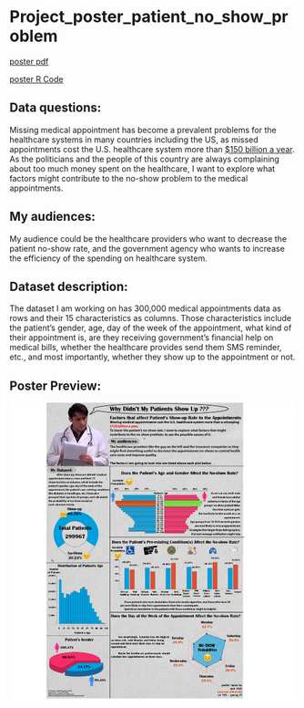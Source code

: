 # Project_poster_patient_no_show_problem

[poster pdf](https://github.com/cpkoywk/project_poster_patient_no_show/blob/master/Poster.pdf)

[poster R Code](https://github.com/cpkoywk/project_poster_patient_no_show/blob/master/Poster%20Code.R)

## Data questions:
Missing medical appointment has become a prevalent problems for the healthcare systems in many countries including the US, as missed appointments cost the U.S. healthcare system more than [$150 billion a year](http://www.postgazette.com/business/businessnews/2013/02/24/No-shows-cost-health-care-systembillions/stories/201302240381). As the politicians and the people of this country are always complaining about too much money spent on the healthcare, I want to explore what factors might contribute to the no-show problem to the medical appointments.

## My audiences:
My audience could be the healthcare providers who want to decrease the patient no-show rate, and the government agency who wants to increase the efficiency of the spending on healthcare system.

## Dataset description:
The dataset I am working on has 300,000 medical appointments data as rows and their 15
characteristics as columns. Those characteristics include the patient’s gender, age, day of the
week of the appointment, what kind of their appointment is, are they receiving government’s
financial help on medical bills, whether the healthcare provides send them SMS reminder, etc.,
and most importantly, whether they show up to the appointment or not.


## Poster Preview:
![](https://github.com/cpkoywk/project_poster_patient_no_show/blob/master/Poster.jpg)
